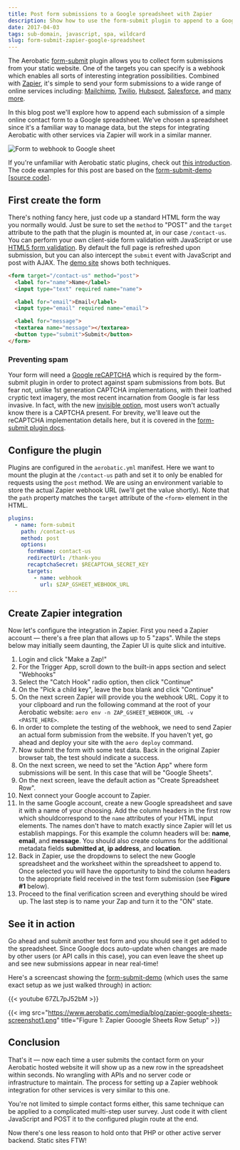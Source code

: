 ```yaml
---
title: Post form submissions to a Google spreadsheet with Zapier
description: Show how to use the form-submit plugin to append to a Google spreadsheet using Zapier
date: 2017-04-03
tags: sub-domain, javascript, spa, wildcard
slug: form-submit-zapier-google-spreadsheet
---
```


The Aerobatic [form-submit](/docs/plugins/form-submit/) plugin allows you to collect form submissions from your static website. One of the targets you can specify is a webhook which enables all sorts of interesting integration possibilities. Combined with [Zapier](https://zapier.com), it's simple to send your form submissions to a wide range of online services including: [Mailchimp](https://zapier.com/zapbook/zaps/1431/add-mailchimp-list-subscribers-from-a-webhook/), [Twilio](https://zapier.com/zapbook/zaps/1690/send-webhook-as-an-sms-message-with-twilio/), [Hubspot](https://zapier.com/zapbook/zaps/10642/make-hubspot-form-submissions-from-webhooks/), [Salesforce](https://zapier.com/zapbook/zaps/1751/add-a-new-salesforce-lead-from-a-webhook/), and [many more](https://zapier.com/zapbook/webhook/).

In this blog post we'll explore how to append each submission of a simple online contact form to a Google spreadsheet. We've chosen a spreadsheet since it's a familiar way to manage data, but the steps for integrating Aerobatic with other services via Zapier will work in a similar manner.

![Form to webhook to Google sheet](https://www.aerobatic.com/media/blog/form-submit-webhook-google-sheet.png)

If you're unfamiliar with Aerobatic static plugins, check out [this introduction](https://www.aerobatic.com/docs/configuration/#plugins). The code examples for this post are based on the [form-submit-demo](https://form-submit-demo.aerobaticapp.com) [[source code](https://github.com/aerobatic/form-submit-demo)].

## First create the form

There's nothing fancy here, just code up a standard HTML form the way you normally would. Just be sure to set the `method` to "POST" and the `target` attribute to the path that the plugin is mounted at, in our case `/contact-us`. You can perform your own client-side form validation with JavaScript or use [HTML5 form validation](http://www.the-art-of-web.com/html/html5-form-validation/). By default the full page is refreshed upon submission, but you can also intercept the `submit` event with JavaScript and post with AJAX. The [demo site](https://github.com/aerobatic/form-submit-demo) shows both techniques.

~~~html
<form target="/contact-us" method="post">
  <label for="name">Name</label>
  <input type="text" required name="name">

  <label for="email">Email</label>
  <input type="email" required name="email">

  <label for="message">
  <textarea name="message"></textarea>
  <button type="submit">Submit</button>
</form>
~~~

### Preventing spam

Your form will need a [Google reCAPTCHA](https://www.google.com/recaptcha/intro/) which is required by the form-submit plugin in order to protect against spam submissions from bots. But fear not, unlike 1st generation CAPTCHA implementations, with their loathed cryptic text imagery, the most recent incarnation from Google is far less invasive. In fact, with the new [invisible option](https://www.google.com/recaptcha/intro/invisible.html), most users won't actually know there is a CAPTCHA present. For brevity, we'll leave out the reCAPTCHA implementation details here, but it is covered in the [form-submit plugin docs](/docs/plugins/form-submit/).

## Configure the plugin

Plugins are configured in the `aerobatic.yml` manifest. Here we want to mount the plugin at the `/contact-us` path and set it to only be enabled for requests using the `post` method. We are using an environment variable to store the actual Zapier webhook URL (we'll get the value shortly). Note that the `path` property matches the `target` attribute of the `<form>` element in the HTML.

~~~yaml
plugins:
  - name: form-submit
    path: /contact-us
    method: post
    options:
      formName: contact-us
      redirectUrl: /thank-you
      recaptchaSecret: $RECAPTCHA_SECRET_KEY
      targets:
        - name: webhook
          url: $ZAP_GSHEET_WEBHOOK_URL
---
~~~

## Create Zapier integration

Now let's configure the integration in Zapier. First you need a Zapier account &mdash; there's a free plan that allows up to 5 "zaps". While the steps below may initially seem daunting, the Zapier UI is quite slick and intuitive.

1. Login and click "Make a Zap!"
2. For the Trigger App, scroll down to the built-in apps section and select "Webhooks"
3. Select the "Catch Hook" radio option, then click "Continue"
4. On the "Pick a child key", leave the box blank and click "Continue"
5. On the next screen Zapier will provide you the webhook URL. Copy it to your clipboard and run the following command at the root of your Aerobatic website: `aero env -n ZAP_GSHEET_WEBHOOK_URL -v <PASTE_HERE>`. 
6. In order to complete the testing of the webhook, we need to send Zapier an actual form submission from the website. If you haven't yet, go ahead and deploy your site with the `aero deploy` command.
7. Now submit the form with some test data. Back in the original Zapier browser tab, the test should indicate a success.
8. On the next screen, we need to set the "Action App" where form submissions will be sent. In this case that will be "Google Sheets".
9. On the next screen, leave the default action as "Create Spreadsheet Row".
10. Next connect your Google account to Zapier.
11. In the same Google account, create a new Google spreadsheet and save it with a name of your choosing. Add the column headers in the first row which shouldcorrespond to the `name` attributes of your HTML input elements. The names don't have to match exactly since Zapier will let us establish mappings. For this example the column headers will be: **name**, **email**, and **message**. You should also create columns for the additional metadata fields **submitted at**, **ip address**, and **location**. 
12. Back in Zapier, use the dropdowns to select the new Google spreadsheet and the worksheet within the spreadsheet to append to. Once selected you will have the opportunity to bind the column headers to the appropriate field received in the test form submission (see **Figure #1** below).
13. Proceed to the final verification screen and everything should be wired up. The last step is to name your Zap and turn it to the "ON" state.

## See it in action

Go ahead and submit another test form and you should see it get added to the spreadsheet. Since Google docs auto-update when changes are made by other users (or API calls in this case), you can even leave the sheet up and see new submissions appear in near real-time!

Here's a screencast showing the [form-submit-demo](https://form-submit-demo.aerobaticapp.com) (which uses the same exact setup as we just walked through) in action:

{{< youtube 67ZL7pJ52bM >}}

{{< img src="https://www.aerobatic.com/media/blog/zapier-google-sheets-screenshot1.png" title="Figure 1: Zapier Gooogle Sheets Row Setup" >}}

## Conclusion

That's it &mdash; now each time a user submits the contact form on your Aerobatic hosted website it will show up as a new row in the spreadsheet within seconds. No wrangling with APIs and no server code or infrastructure to maintain. The process for setting up a Zapier webhook integration for other services is very similar to this one.

You're not limited to simple contact forms either, this same technique can be applied to a complicated multi-step user survey. Just code it with client JavaScript and POST it to the configured plugin route at the end.

Now there's one less reason to hold onto that PHP or other active server backend. Static sites FTW! 









